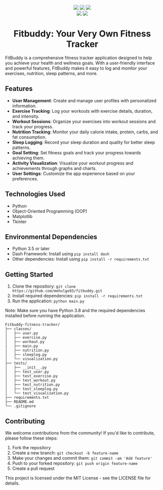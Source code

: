 <p align="center">
    <a href=""><img src="https://img.shields.io/pypi/l/ansicolortags.svg" /></a>
    <a href=""><img src="https://img.shields.io/badge/Maintained%3F-yes-green.svg" /></a>
    <a href=""><img src="https://badgen.net/github/commits/mehulgo93/Fitbuddy" /></a>
    <br>
    <a href="https://docs.python.org/3/index.html"><img src="https://img.shields.io/badge/python-%2320232a?style=for-the-badge&logo=python&logoColor=ffdd54" /></a>
    <a href="https://plotly.com/dash/"><img src="https://img.shields.io/badge/dash-008DE4?style=for-the-badge&logo=dash&logoColor=white" /></a>
    <br>
</p>
<h1 align="center"><b>Fitbuddy: Your Very Own Fitness Tracker</b></h1>
FitBuddy is a comprehensive fitness tracker application designed to help you achieve your health and wellness goals. With a user-friendly interface and powerful features, FitBuddy makes it easy to log and monitor your exercises, nutrition, sleep patterns, and more.

## Features

- **User Management**: Create and manage user profiles with personalized information.
- **Exercise Tracking**: Log your workouts with exercise details, duration, and intensity.
- **Workout Sessions**: Organize your exercises into workout sessions and track your progress.
- **Nutrition Tracking**: Monitor your daily calorie intake, protein, carbs, and fat consumption.
- **Sleep Logging**: Record your sleep duration and quality for better sleep patterns.
- **Goal Setting**: Set fitness goals and track your progress towards achieving them.
- **Activity Visualization**: Visualize your workout progress and achievements through graphs and charts.
- **User Settings**: Customize the app experience based on your preferences.

## Technologies Used

- Python
- Object-Oriented Programming (OOP)
- Matplotlib
- Tkinter

## Environmental Dependencies

- Python 3.5 or later
- Dash Framework: Install using `pip install dash`
- Other dependencies: Install using `pip install -r requirements.txt`

## Getting Started

1. Clone the repository: `git clone https://github.com/mehulgo93/fitbuddy.git`
2. Install required dependencies: `pip install -r requirements.txt`
3. Run the application: `python main.py`

Note: Make sure you have Python 3.8 and the required dependencies installed before running the application.
```
Fitbuddy-fitness-tracker/
├── classes/
│   ├── user.py
│   ├── exercise.py
│   ├── workout.py
|   ├── main.py
│   ├── nutrition.py
│   ├── sleeplog.py
│   └── visualization.py
├── tests/
│   ├── __init__.py
│   ├── test_user.py
│   ├── test_exercise.py
│   ├── test_workout.py
│   ├── test_nutrition.py
│   ├── test_sleeplog.py
│   └── test_visualization.py
├── requirements.txt
├── README.md
└── .gitignore
```

## Contributing

We welcome contributions from the community! If you'd like to contribute, please follow these steps:

1. Fork the repository
2. Create a new branch: `git checkout -b feature-name`
3. Make your changes and commit them: `git commit -am 'Add feature'`
4. Push to your forked repository: `git push origin feature-name`
5. Create a pull request



This project is licensed under the MIT License - see the LICENSE file for details.

